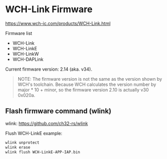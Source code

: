 # WCH-Link Firmware

https://www.wch-ic.com/products/WCH-Link.html

Firmware list

* WCH-Link
* WCH-LinkE
* WCH-LinkW
* WCH-DAPLink

Current firmware version: 2.14 (aka. v34).
> NOTE: The firmware version is not the same as the version shown by WCH's toolchain. Because WCH calculates the version number by major * 10 + minor, so the firmware version 2.10 is actually v30 0x020a.

## Flash firmware command (wlink)

wlink: https://github.com/ch32-rs/wlink

Flush WCH-LinkE example:

```bash
wlink unprotect
wlink erase
wlink flush WCH-LinkE-APP-IAP.bin
```
